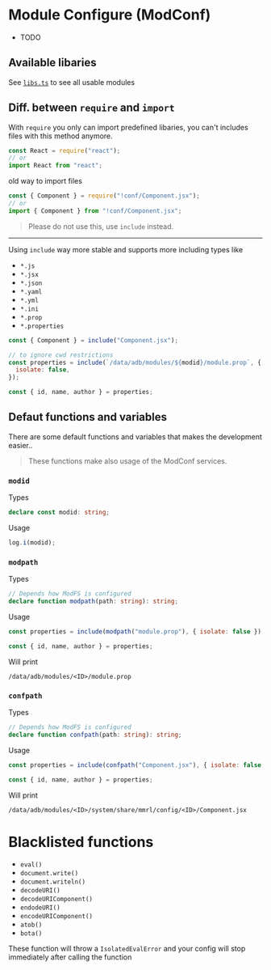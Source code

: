 # Module Configure (ModConf)

- TODO

## Available libaries

See [`libs.ts`](https://github.com/DerGoogler/MMRL/blob/master/Website/src/components/ModConfView/libs.ts) to see all usable modules

## Diff. between `require` and `import`

With `require` you only can import predefined libaries, you can't includes files with this method anymore.

```js
const React = require("react");
// or
import React from "react";
```

old way to import files

```js
const { Component } = require("!conf/Component.jsx");
// or
import { Component } from "!conf/Component.jsx";
```

> Please do not use this, use `include` instead.

---

Using `include` way more stable and supports more including types like

- `*.js`
- `*.jsx`
- `*.json`
- `*.yaml`
- `*.yml`
- `*.ini`
- `*.prop`
- `*.properties`

```js
const { Component } = include("Component.jsx");

// to ignore cwd restrictions
const properties = include(`/data/adb/modules/${modid}/module.prop`, {
  isolate: false,
});

const { id, name, author } = properties;
```

## Defaut functions and variables

There are some default functions and variables that makes the development easier..

> These functions make also usage of the ModConf services.

### `modid`

Types

```ts
declare const modid: string;
```

Usage

```js
log.i(modid);
```

### `modpath`

Types

```ts
// Depends how ModFS is configured
declare function modpath(path: string): string;
```

Usage

```js
const properties = include(modpath("module.prop"), { isolate: false });

const { id, name, author } = properties;
```

Will print

```
/data/adb/modules/<ID>/module.prop
```

### `confpath`

Types

```ts
// Depends how ModFS is configured
declare function confpath(path: string): string;
```

Usage

```js
const properties = include(confpath("Component.jsx"), { isolate: false });

const { id, name, author } = properties;
```

Will print

```
/data/adb/modules/<ID>/system/share/mmrl/config/<ID>/Component.jsx
```

# Blacklisted functions

- `eval()`
- `document.write()`
- `document.writeln()`
- `decodeURI()`
- `decodeURIComponent()`
- `endodeURI()`
- `encodeURIComponent()`
- `atob()`
- `bota()`

These function will throw a `IsolatedEvalError` and your config will stop immediately after calling the function
